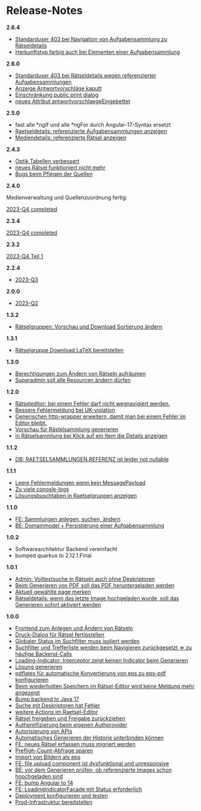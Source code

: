 # Release-Notes

__2.6.4__

+ [Standarduser 403 bei Navigation von Aufgabensammlung zu Rätseldetails](https://github.com/heike2718/mathe-jung-alt/issues/124)
+ [Herkunftstyp farbig auch bei Elementen einer Aufgabensammlung](https://github.com/heike2718/mathe-jung-alt/issues/123)


__2.6.0__

+ [Standarduser 403 bei Rätseldetails wegen referenzierter Aufgabensammlungen](https://github.com/heike2718/mathe-jung-alt/issues/121)
+ [Anzeige Antwortvorschläge kaputt](https://github.com/heike2718/mathe-jung-alt/issues/120)
+ [Einschränkung public print dialog](https://github.com/heike2718/mathe-jung-alt/issues/108)
+ [neues Attribut antwortvorschlaegeEingebettet](https://github.com/heike2718/mathe-jung-alt/issues/122)


__2.5.0__

+ fast alle *ngIf und alle *ngFor durch Angular-17-Syntax ersetzt
+ [Raetseldetails: referenzierte Aufgabensammlungen anzeigen](https://github.com/heike2718/mathe-jung-alt/issues/118)
+ [Mediendetails: referenzierte Rätsel anzeigen](https://github.com/heike2718/mathe-jung-alt/issues/114)


__2.4.3__

+ [Optik Tabellen verbessert](https://github.com/heike2718/mathe-jung-alt/issues/115)
+ [neues Rätsel funktioniert nicht mehr](https://github.com/heike2718/mathe-jung-alt/issues/113)
+ [Bugs beim Pflegen der Quellen](https://github.com/heike2718/mathe-jung-alt/issues/111)

__2.4.0__

Medienverwaltung und Quellenzuordnung fertig:

[2023-Q4 completed](https://github.com/heike2718/mathe-jung-alt/milestone/7)

__2.3.4__

[2023-Q4 completed](https://github.com/heike2718/mathe-jung-alt/milestone/7)

__2.3.2__

[2023-Q4 Teil 1](https://github.com/heike2718/mathe-jung-alt/milestone/7)

__2.2.4__

+ [2023-Q3](https://github.com/heike2718/mathe-jung-alt/issues?q=is%3Aclosed+milestone%3A2023-Q3)

__2.0.0__

+ [2023-Q2](https://github.com/heike2718/mathe-jung-alt/issues?q=is%3Aclosed+milestone%3A2023-Q2)


__1.3.2__

* [Rätselgruppen: Vorschau und Download Sortierung ändern](https://github.com/heike2718/mathe-jung-alt/issues/60)

__1.3.1__

* [Rätselgruppe Download LaTeX bereitstellen](https://github.com/heike2718/mathe-jung-alt/issues/54)

__1.3.0__

* [Berechtigungen zum Ändern von Rätseln aufräumen](https://github.com/heike2718/mathe-jung-alt/issues/53)
* [Superadmin soll alle Resourcen ändern dürfen](https://github.com/heike2718/mathe-jung-alt/issues/39)


__1.2.0__

* [Rätseleditor: bei einem Fehler darf nicht wegnavigiert werden.](https://github.com/heike2718/mathe-jung-alt/issues/41)
* [Bessere Fehlermeldung bei UK-violation](https://github.com/heike2718/mathe-jung-alt/issues/47)
* [Generischen http-wrapper erweitern, damit man bei einem Fehler im Editor bleibt.](https://github.com/heike2718/mathe-jung-alt/issues/48)
* [Vorschau für Rästelsammlung generieren](https://github.com/heike2718/mathe-jung-alt/issues/50)
* [in Rätselsammlung bei Klick auf ein Item die Details anzeigen](https://github.com/heike2718/mathe-jung-alt/issues/51)

__1.1.2__

* [DB: RAETSELSAMMLUNGEN.REFERENZ ist leider not nullable](https://github.com/heike2718/mathe-jung-alt/issues/46)

__1.1.1__

* [Leere Fehlermeldungen wenn kein MessagePayload](https://github.com/heike2718/mathe-jung-alt/issues/40)
* [Zu viele conosle-logs](https://github.com/heike2718/mathe-jung-alt/issues/43)
* [Lösungsbuschtaben in Raetselgruppen anzeigen](https://github.com/heike2718/mathe-jung-alt/issues/45)

__1.1.0__

* [FE: Sammlungen anlegen, suchen, ändern](https://github.com/heike2718/mathe-jung-alt/issues/38)
* [BE: Domainmodel + Persistierung einer Aufgabensammlung](https://github.com/heike2718/mathe-jung-alt/issues/37)

__1.0.2__

* Softwarearchitektur Backend vereinfacht
* bumped quarkus to 2.12.1.Final

__1.0.1__

* [Admin: Volltextsuche in Rätseln auch ohne Deskriptoren](https://github.com/heike2718/mathe-jung-alt/issues/32)
* [Beim Generieren von PDF soll das PDF heruntergeladen werden](https://github.com/heike2718/mathe-jung-alt/issues/33)
* [Aktuell gewählte page merken](https://github.com/heike2718/mathe-jung-alt/issues/34)
* [Rätseldetails: wenn das letzte Image hochgeladen wurde, soll das Generieren sofort aktiviert werden](https://github.com/heike2718/mathe-jung-alt/issues/36)

__1.0.0__

* [Frontend zum Anlegen und Ändern von Rätseln](https://github.com/heike2718/mathe-jung-alt/issues/1)
* [Druck-Dialog für Rätsel fertigstellen](https://github.com/heike2718/mathe-jung-alt/issues/2)
* [Globaler Status im Suchfilter muss isoliert werden](https://github.com/heike2718/mathe-jung-alt/issues/7)
* [Suchfilter und Trefferliste werden beim Navigieren zurückgesetzt => zu häufige Backend-Calls](https://github.com/heike2718/mathe-jung-alt/issues/8)
* [Loading-Indicator: Interceptor zeigt keinen Indicator beim Generieren](https://github.com/heike2718/mathe-jung-alt/issues/14)
* [Lösung generieren](https://github.com/heike2718/mathe-jung-alt/issues/13)
* [pdflatex für automatische Konvertierung von eps zu eps-pdf konfigurieren](https://github.com/heike2718/mathe-jung-alt/issues/3)
* [Beim wiederholten Speichern im Rätsel-Editor wird keine Meldung mehr angezeigt](https://github.com/heike2718/mathe-jung-alt/issues/18)
* [Bump backend to Java 17](https://github.com/heike2718/mathe-jung-alt/issues/16)
* [Suche mit Deskriptoren hat Fehler](https://github.com/heike2718/mathe-jung-alt/issues/23)
* [weitere Actions im Raetsel-Editor](https://github.com/heike2718/mathe-jung-alt/issues/19)
* [Rätsel freigeben und Freigabe zurückziehen](https://github.com/heike2718/mathe-jung-alt/issues/21)
* [Authentifizierung beim eigenen Authprovider](https://github.com/heike2718/mathe-jung-alt/issues/5)
* [Autorisierung von APIs](https://github.com/heike2718/mathe-jung-alt/issues/6)
* [Automatisches Generieren der Historie unterbinden können](https://github.com/heike2718/mathe-jung-alt/issues/20)
* [FE: neues Rätsel erfassen muss migriert werden](https://github.com/heike2718/mathe-jung-alt/issues/26)
* [Prefligh-Count-Abfrage sparen](https://github.com/heike2718/mathe-jung-alt/issues/24)
* [Import von Bildern als eps](https://github.com/heike2718/mathe-jung-alt/issues/4)
* [FE: file upload component ist dysfunktional und unresponsive](https://github.com/heike2718/mathe-jung-alt/issues/29)
* [BE: vor dem Generieren prüfen, ob referenzierte Images schon hoochgeladen sind](https://github.com/heike2718/mathe-jung-alt/issues/27)
* [FE: bump Angular to 14](https://github.com/heike2718/mathe-jung-alt/issues/30)
* [FE: LoadingIndicatorFacade mit Status erforderlich](https://github.com/heike2718/mathe-jung-alt/issues/28)
* [Deployment konfigurieren und testen](https://github.com/heike2718/mathe-jung-alt/issues/9)
* [Prod-Infrastruktur bereitstellen](https://github.com/heike2718/mathe-jung-alt/issues/10)


